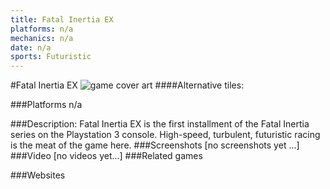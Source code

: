 ```yaml
---
title: Fatal Inertia EX
platforms: n/a
mechanics: n/a
date: n/a
sports: Futuristic
---
```

#Fatal Inertia EX
![game cover art](//images.igdb.com/igdb/image/upload/t_cover_big/nwqxdnajthuzmloqrteg.jpg "Logo Title Text 1")
####Alternative tiles:

###Platforms
n/a

###Description:
Fatal Inertia EX is the first installment of the Fatal Inertia series on the Playstation 3 console. High-speed, turbulent, futuristic racing is the meat of the game here.
###Screenshots
[no screenshots yet ...]
###Video
[no videos yet...]
###Related games

###Websites

